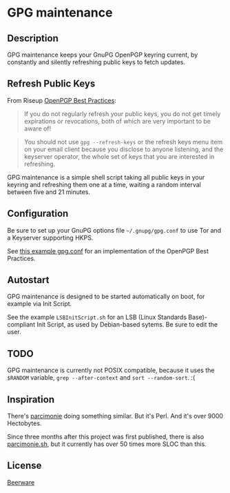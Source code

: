 GPG maintenance
===============

Description
-----------

GPG maintenance keeps your GnuPG OpenPGP keyring current, by constantly and silently refreshing public keys to fetch updates.

Refresh Public Keys
-------------------

From Riseup [OpenPGP Best Practices](https://help.riseup.net/en/security/message-security/openpgp/best-practices):

> If you do not regularly refresh your public keys, you do not get timely expirations or revocations, both of which are very important to be aware of!

> You should not use `gpg --refresh-keys` or the refresh keys menu item on your email client because you disclose to anyone listening, and the keyserver operator, the whole set of keys that you are interested in refreshing.

GPG maintenance is a simple shell script taking all public keys in your keyring and refreshing them one at a time, waiting a random interval between five and 21 minutes.

Configuration
-------------

Be sure to set up your GnuPG options file `~/.gnupg/gpg.conf` to use Tor and a Keyserver supporting HKPS.

See [this example gpg.conf](https://github.com/ioerror/duraconf/blob/master/configs/gnupg/gpg.conf) for an implementation of the OpenPGP Best Practices.

Autostart
---------

GPG maintenance is designed to be started automatically on boot, for example via Init Script.

See the example `LSBInitScript.sh` for an LSB (Linux Standards Base)-compliant Init Script, as used by Debian-based sytems. Be sure to edit the user.

TODO
----

GPG maintenance is currently not POSIX compatible, because it uses the `$RANDOM` variable, `grep --after-context` and `sort --random-sort`. :(

Inspiration
-----------

There's [parcimonie](https://gaffer.ptitcanardnoir.org/intrigeri/code/parcimonie/) doing something similar. But it's Perl. And it's over 9000 Hectobytes.

Since three months after this project was first published, there is also [parcimonie.sh](https://github.com/EtiennePerot/parcimonie.sh), but it currently has over 50 times more SLOC than this.

License
-------

[Beerware](https://en.wikipedia.org/wiki/Beerware)
